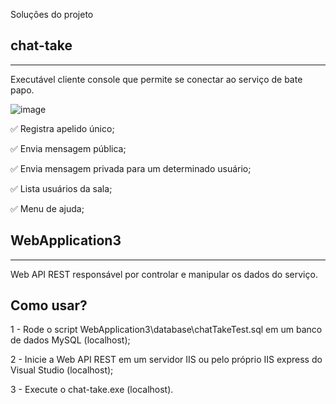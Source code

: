 Soluções do projeto


## chat-take

---

Executável cliente console que permite se conectar ao serviço de bate papo.

![image](https://user-images.githubusercontent.com/16851619/119344431-09b1be00-bc6e-11eb-9aea-84db29c122ea.png)

✅ Registra apelido único;

✅ Envia mensagem pública;

✅ Envia mensagem privada para um determinado usuário;

✅ Lista usuários da sala;

✅ Menu de ajuda;


## WebApplication3

---

Web API REST responsável por controlar e manipular os dados do serviço.


## Como usar?

1 - Rode o script WebApplication3\database\chatTakeTest.sql em um banco de dados MySQL (localhost);

2 - Inicie a Web API REST em um servidor IIS ou pelo próprio IIS express do Visual Studio (localhost);

3 - Execute o chat-take.exe (localhost).
